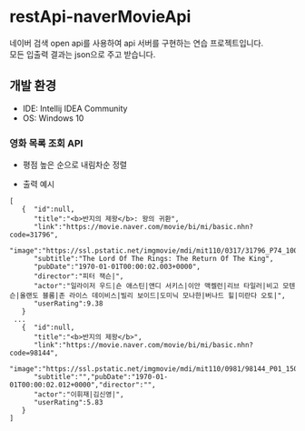 # restApi-naverMovieApi

네이버 검색 open api를 사용하여 api 서버를 구현하는 연습 프로젝트입니다.   
모든 입출력 결과는 json으로 주고 받습니다.

## 개발 환경
+ IDE: Intellij IDEA Community
+ OS: Windows 10

### 영화 목록 조회 API
+ 평점 높은 순으로 내림차순 정렬   
- 출력 예시   
```
[   
   {  "id":null,   
      "title":"<b>반지의 제왕</b>: 왕의 귀환",
      "link":"https://movie.naver.com/movie/bi/mi/basic.nhn?code=31796",   
      "image":"https://ssl.pstatic.net/imgmovie/mdi/mit110/0317/31796_P74_100250.jpg",   
      "subtitle":"The Lord Of The Rings: The Return Of The King",   
      "pubDate":"1970-01-01T00:00:02.003+0000",   
      "director":"피터 잭슨|",   
      "actor":"일라이저 우드|숀 애스틴|앤디 서키스|이안 맥켈런|리브 타일러|비고 모텐슨|올랜도 블룸|존 라이스 데이비스|빌리 보이드|도미닉 모나한|버나드 힐|미란다 오토|",   
      "userRating":9.38   
   }
 ...
   {  "id":null,
      "title":"<b>반지의 제왕</b>",
      "link":"https://movie.naver.com/movie/bi/mi/basic.nhn?code=98144",
      "image":"https://ssl.pstatic.net/imgmovie/mdi/mit110/0981/98144_P01_150352.jpg",
      "subtitle":"","pubDate":"1970-01-01T00:00:02.012+0000","director":"",
      "actor":"이휘재|김신영|",
      "userRating":5.83
   }
]
```